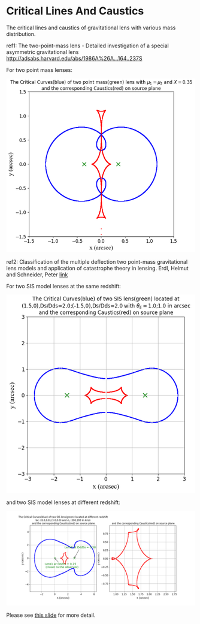 # Critical Lines And Caustics
The critical lines and caustics of  gravitational lens with various mass distribution.

ref1: The two-point-mass lens - Detailed investigation of a special asymmetric gravitational lens
http://adsabs.harvard.edu/abs/1986A%26A...164..237S

For two point mass lenses:

![](https://github.com/rkkuang/aeroastro/blob/master/gravlen/critical_and_caustics/resimgs/twopointX0_35.png)

ref2: Classification of the multiple deflection two point-mass gravitational lens models and application of catastrophe theory in lensing. Erdl, Helmut and Schneider, Peter [link](https://ui.adsabs.harvard.edu/abs/1993A\%26A...268..453E/abstract)

For two SIS model lenses at the same redshift:

![](https://github.com/rkkuang/aeroastro/blob/master/gravlen/critical_and_caustics/resimgs/twoSIS_samez_X1_5.png)

and two SIS model lenses at different redshift:

![](https://github.com/rkkuang/aeroastro/blob/master/gravlen/critical_and_caustics/resimgs/2SISres/X2-30/X2-30_D1-050_D2-100.png)

Please see [this slide](https://rkkuang.github.io/notes/local_files/GravLens_RenkunKuang.pdf) for more detail.
